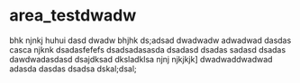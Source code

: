# area_testdwadw
bhk
njnkj
huhui
dasd
dwadw
bhjhk
ds;adsad
dwadwadw
adwadwad
dasdas
casca
njknk
dsadasfefefs
dsadsadasasda
dsadasd
dsadas
sadasd
dsadas
dawdwadasdasd
dsajdksad
dksladklsa
njnj
njkjkjk]
dwadwaddwadwad
adasda
dasdas
dsadsa
dskal;dsal;
